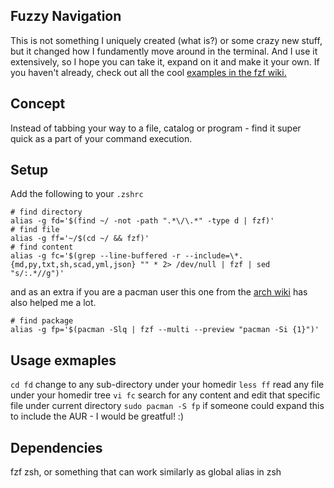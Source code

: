 ## Fuzzy Navigation
This is not something I uniquely created (what is?) or some crazy new stuff, but it changed how I fundamently move around in the terminal. And I use it extensively, so I hope you can take it, expand on it and make it your own.
If you haven't already, check out all the cool [examples in the fzf wiki.](https://github.com/junegunn/fzf/wiki/examples)
## Concept
Instead of tabbing your way to a file, catalog or program - find it super quick as a part of your command execution.

## Setup
Add the following to your `.zshrc`
```
# find directory
alias -g fd='$(find ~/ -not -path ".*\/\.*" -type d | fzf)'
# find file
alias -g ff='~/$(cd ~/ && fzf)'
# find content
alias -g fc='$(grep --line-buffered -r --include=\*.{md,py,txt,sh,scad,yml,json} "" * 2> /dev/null | fzf | sed "s/:.*//g")'
```
and as an extra if you are a pacman user this one from the [arch wiki](https://wiki.archlinux.org/title/fzf) has also helped me a lot.
```
# find package
alias -g fp='$(pacman -Slq | fzf --multi --preview "pacman -Si {1}")'
```

## Usage exmaples
`cd fd` change to any sub-directory under your homedir
`less ff` read any file under your homedir tree
`vi fc` search for any content and edit that specific file under current directory
`sudo pacman -S fp` if someone could expand this to include the AUR - I would be greatful! :)

## Dependencies
fzf
zsh, or something that can work similarly as global alias in zsh

